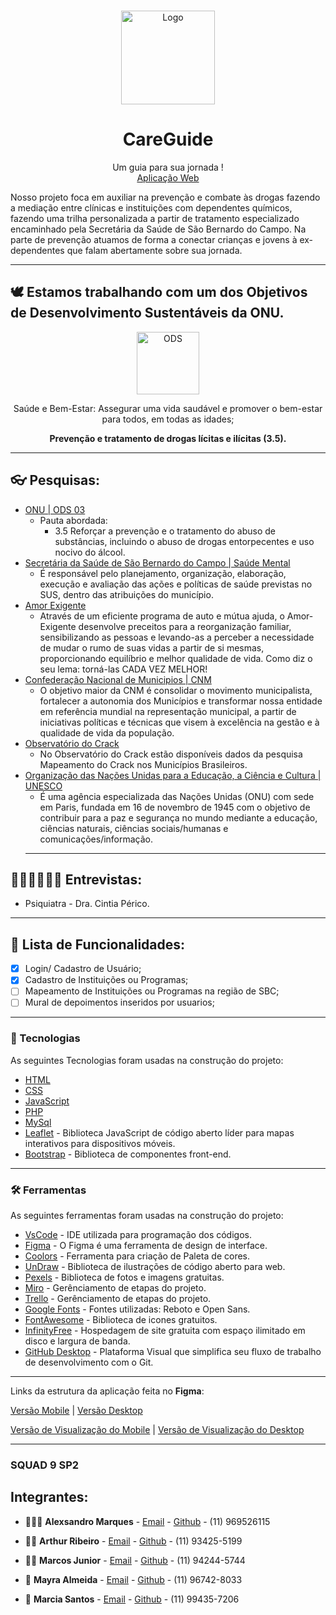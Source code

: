 <br/>
<p align="center">
    <img src="https://i.ibb.co/NCbPhck/register.png" alt="Logo" width="150" height="150">

  <h1 align="center">CareGuide</h1>

  <p align="center">
    Um guia para sua jornada !
    <br />
    <a href="http://careguide.epizy.com/">Aplicação Web</a>
  </p>
</p>
 
Nosso projeto foca em auxiliar na prevenção e combate às drogas fazendo a mediação entre clínicas e instituições com dependentes químicos, fazendo uma trilha personalizada a partir de tratamento especializado encaminhado pela Secretária da Saúde de São Bernardo do Campo. Na parte de prevenção atuamos de forma a conectar crianças e jovens à ex-dependentes que falam abertamente sobre sua jornada.</p> </center>

***

## 🕊 Estamos trabalhando com um dos Objetivos de Desenvolvimento Sustentáveis da ONU.

<div align="center">
    <img src="http://www.agenda2030.com.br/static/home/images/ods_icons/3.png" width="100px" alt="ODS" title="ONU|ODS3">
<p>Saúde e Bem-Estar: Assegurar uma vida saudável e promover o bem-estar para todos, em todas as idades;</p>
<p><b>Prevenção e tratamento de drogas lícitas e ilícitas (3.5).</b></p>
</div>

***

## 👓 Pesquisas:

- <a href="https://brasil.un.org/pt-br/sdgs/3">ONU | ODS 03</a> 
  - Pauta abordada:
    - 3.5 Reforçar a prevenção e o tratamento do abuso de substâncias, incluindo o abuso de drogas entorpecentes e uso nocivo do álcool.
- <a href="https://www.saobernardo.sp.gov.br/saude">Secretária da Saúde de São Bernardo do Campo | Saúde Mental</a>
  - É responsável pelo planejamento, organização, elaboração, execução e avaliação das ações e políticas de saúde previstas no SUS, dentro das atribuições do município.
- <a href="https://amorexigente.org.br/">Amor Exigente</a>
  - Através de um eficiente programa de auto e mútua ajuda, o Amor-Exigente desenvolve preceitos para a reorganização familiar, sensibilizando as pessoas e levando-as a perceber a necessidade de mudar o rumo de suas vidas a partir de si mesmas, proporcionando equilíbrio e melhor qualidade de vida. Como diz o seu lema: torná-las CADA VEZ MELHOR!
- <a href="https://www.cnm.org.br/">Confederação Nacional de Municipios | CNM</a>
  - O objetivo maior da CNM é consolidar o movimento municipalista, fortalecer a autonomia dos Municípios e transformar nossa entidade em referência mundial na representação municipal, a partir de iniciativas políticas e técnicas que visem à excelência na gestão e à qualidade de vida da população.
- <a href="http://www.crack.cnm.org.br/">Observatório do Crack</a>
  - No Observatório do Crack estão disponíveis dados da pesquisa Mapeamento do Crack nos Municípios Brasileiros.
- <a href="https://unesdoc.unesco.org/ark:/48223/pf0000230732">Organização das Nações Unidas para a Educação, a Ciência e Cultura | UNESCO</a>
  - É uma agência especializada das Nações Unidas (ONU) com sede em Paris, fundada em 16 de novembro de 1945 com o objetivo de contribuir para a paz e segurança no mundo mediante a educação, ciências naturais, ciências sociais/humanas e comunicações/informação.
  ***
  
## 👨🏻‍💼👩🏻‍💼 Entrevistas:

- Psiquiatra - Dra. Cintia Périco.

***

## 📑 Lista de Funcionalidades:

- [X] Login/ Cadastro de Usuário;
- [x] Cadastro de Instituições ou Programas;
- [ ] Mapeamento de Instituições ou Programas na região de SBC;
- [ ] Mural de depoimentos inseridos por usuarios;

***

### 📱 Tecnologias

As seguintes Tecnologias foram usadas na construção do projeto:

- [HTML](https://developer.mozilla.org/en-US/docs/Web/HTML)
- [CSS](https://developer.mozilla.org/en-US/docs/Web/CSS)
- [JavaScript](https://developer.mozilla.org/en-US/docs/Web/JavaScript)
- [PHP](https://www.php.net/)
- [MySql](https://www.mysql.com/)
- [Leaflet](https://leafletjs.com/) - Biblioteca JavaScript de código aberto líder para mapas interativos para dispositivos móveis.
- [Bootstrap](https://getbootstrap.com/) - Biblioteca de componentes front-end.

***

### 🛠 Ferramentas

As seguintes ferramentas foram usadas na construção do projeto:

- [VsCode](https://code.visualstudio.com/) - IDE utilizada para programação dos códigos.
- [Figma](https://www.figma.com/) - O Figma é uma ferramenta de design de interface.
- [Coolors](https://coolors.co/) - Ferramenta para criação de Paleta de cores.
- [UnDraw](https://undraw.co/) - Biblioteca de ilustrações de código aberto para web.
- [Pexels](https://www.pexels.com/) - Biblioteca de fotos e imagens gratuitas.
- [Miro](https://miro.com/) - Gerênciamento de etapas do projeto.
- [Trello](https://trello.com/en) - Gerênciamento de etapas do projeto.
- [Google Fonts](https://fonts.google.com/) - Fontes utilizadas: Reboto e Open Sans.
- [FontAwesome](https://fontawesome.com/) - Biblioteca de icones gratuitos.
- [InfinityFree](https://infinityfree.net/) - Hospedagem de site gratuita com espaço ilimitado em disco e largura de banda.
- [GitHub Desktop](https://desktop.github.com/) - Plataforma Visual que simplifica seu fluxo de trabalho de desenvolvimento com o Git.

***

Links da estrutura da aplicação feita no **Figma**:

[Versão Mobile](https://www.figma.com/file/CO1nDqEm5Mjz5NbJw7GAnG/CareGuide-Mobile?node-id=6%3A68) |
[Versão Desktop](https://www.figma.com/file/7LUOpPzB5mfTXoxwiBbWZX/CaraGuide-Desktop?node-id=2%3A20)

[Versão de Visualização do Mobile](https://www.figma.com/proto/CO1nDqEm5Mjz5NbJw7GAnG/CareGuide-Mobile?node-id=6%3A68&viewport=867%2C-688%2C0.8031579852104187&scaling=scale-down) |
[Versão de Visualização do Desktop](https://www.figma.com/proto/7LUOpPzB5mfTXoxwiBbWZX/CaraGuide-Desktop?node-id=2%3A20&viewport=553%2C-1128%2C0.8349320292472839&scaling=scale-down)

***

### SQUAD 9 SP2

## Integrantes:

* 👨🏽‍🦱 **Alexsandro Marques** - [Email](lexordnas@outlook.com) - [Github](https://github.com/LexOrdnas) - (11) 969526115

* 🧑🏻 **Arthur Ribeiro** - [Email](artur.almeida.ribeiro@outlook.com) - [Github](https://github.com/arturalmeidaribeiro) - (11) 93425-5199

* 👨🏻 **Marcos Junior** - [Email](marcossilva8428@gmail.com) - [Github](https://github.com/marcossilva8428) - (11) 94244-5744

* 👩 **Mayra Almeida** - [Email](mayraalmeida1998@gmail.com) - [Github](https://github.com/Mayra-Almeida) - (11) 96742-8033

* 👩 **Marcia Santos** - [Email](marciacssantos95@gmail.com) - [Github](https://github.com/marciacssantos) - (11) 99435-7206
